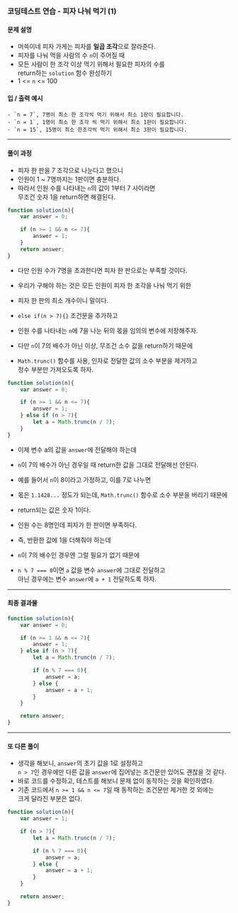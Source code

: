 
### 코딩테스트 연습 - 피자 나눠 먹기 (1)

#### 문제 설명
- 머쓱이네 피자 가게는 피자를 **일곱 조각**으로 잘라준다.
- 피자를 나눠 먹을 사람의 수 `n`이 주어질 때
- 모든 사람이 한 조각 이상 먹기 위해서 필요한 피자의 수를 <br/>
	return하는 `solution` 함수 완성하기
- 1 <= `n` <= 100

#### 입 / 출력 예시

```
- `n = 7`, 7명이 최소 한 조각씩 먹기 위해서 최소 1판이 필요합니다.
- `n = 1`, 1명이 최소 한 조각 씩 먹기 위해서 최소 1판이 필요합니다.
- `n = 15`, 15명이 최소 한조각씩 먹기 위해서 최소 3판이 필요합니다.
```
---
#### 풀이 과정

 - 피자 한 판을 7 조각으로 나눈다고 했으니
 - 인원이 1 ~ 7명까지는 1판이면 충분하다.
 - 따라서 인원 수를 나타내는 `n`의 값이 1부터 7 사이라면 <br/>
	 무조건 숫자 1을 return하면 해결된다.

``` js
function solution(n){
	var answer = 0;

	if (n >= 1 && n <= 7){
		answer = 1;
	}
	return answer;
}
```

- 다만 인원 수가 7명을 초과한다면 피자 한 판으로는 부족할 것이다.
- 우리가 구해야 하는 것은 모든 인원이 피자 한 조각을 나눠 먹기 위한
- 피자 한 판의 최소 개수이니 말이다.

- `else if(n > 7){}` 조건문을 추가하고
- 인원 수를 나타내는 `n`에 7을 나눈 뒤의 몫을 임의의 변수에 저장해주자.
- 다만 `n`이 7의 배수가 아닌 이상, 무조건 소수 값을 return하기 때문에
- `Math.trunc()` 함수를 사용, 인자로 전달한 값의 소수 부분을 제거하고 <br/>
	정수 부분만 가져오도록 하자.

``` js
function solution(n){
	var answer = 0;

	if (n >= 1 && n <= 7){
		answer = 1;
	} else if (n > 7){
		let a = Math.trunc(n / 7);
	}
}
```

- 이제 변수 a의 값을 `answer`에 전달해야 하는데
- `n`이 7의 배수가 아닌 경우일 때 return한 값을 그대로 전달해선 안된다.
- 예를 들어서 `n`이 8이라고 가정하고, 이를 7로 나누면
- 몫은 `1.1428...` 정도가 되는데, `Math.trunc()` 함수로 소수 부분을 버리기 때문에
- return되는 값은 숫자 1이다.

- 인원 수는 8명인데 피자가 한 판이면 부족하다.
- 즉, 반환한 값에 1을 더해줘야 하는데
- `n`이 7의 배수인 경우엔 그럴 필요가 없기 때문에
- `n % 7 === 0`이면 `a` 값을 변수 `answer`에 그대로 전달하고 <br/>
	아닌 경우에는 변수 `answer`에 `a + 1` 전달하도록 하자.

---

#### 최종 결과물

``` js
function solution(n){
	var answer = 0;

	if (n >= 1 && n <= 7){
		answer = 1;
	} else if (n > 7){
		let a = Math.trunc(n / 7);

		if (n % 7 === 0){
			answer = a;
		} else {
			answer = a + 1;
		}
	}

	return answer;
}
```

---

#### 또 다른 풀이

- 생각을 해보니, `answer`의 초기 값을 1로 설정하고 <br/>
	`n > 7`인 경우에만 다른 값을 `answer`에 집어넣는 조건문만 있어도 괜찮을 것 같다.
- 바로 코드를 수정하고, 테스트를 해보니 문제 없이 동작하는 것을 확인하였다.
- 기존 코드에서 `n >= 1 && n <= 7`일 때 동작하는 조건문만 제거한 것 외에는 <br/>
	크게 달라진 부분은 없다.

``` js
function solution(n){
	var answer = 1;

	if (n > 7){
		let a = Math.trunc(n / 7);

		if (n % 7 === 0){
			answer = a;
		} else {
			answer = a + 1;
		}
	}

	return answer;
}
```



